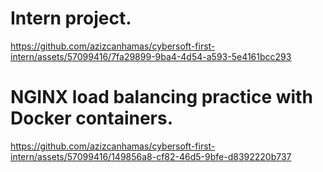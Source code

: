 # Intern project.
https://github.com/azizcanhamas/cybersoft-first-intern/assets/57099416/7fa29899-9ba4-4d54-a593-5e4161bcc293


# NGINX load balancing practice with Docker containers.
https://github.com/azizcanhamas/cybersoft-first-intern/assets/57099416/149856a8-cf82-46d5-9bfe-d8392220b737

